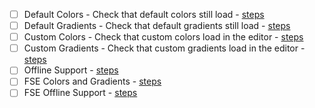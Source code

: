 - [ ] Default Colors - Check that default colors still load - [steps](https://github.com/wordpress-mobile/test-cases/blob/master/test-cases/gutenberg/editor-theme.md#tc001) 
- [ ] Default Gradients - Check that default gradients still load - [steps](https://github.com/wordpress-mobile/test-cases/blob/master/test-cases/gutenberg/editor-theme.md#tc002)
- [ ] Custom Colors - Check that custom colors load in the editor - [steps](https://github.com/wordpress-mobile/test-cases/blob/master/test-cases/gutenberg/editor-theme.md#tc003)
- [ ] Custom Gradients - Check that custom gradients load in the editor - [steps](https://github.com/wordpress-mobile/test-cases/blob/master/test-cases/gutenberg/editor-theme.md#tc004)
- [ ] Offline Support - [steps](https://github.com/wordpress-mobile/test-cases/blob/master/test-cases/gutenberg/editor-theme.md#tc005)
- [ ] FSE Colors and Gradients - [steps](https://github.com/wordpress-mobile/test-cases/blob/master/test-cases/gutenberg/editor-theme.md#tc006)
- [ ] FSE Offline Support - [steps](https://github.com/wordpress-mobile/test-cases/blob/master/test-cases/gutenberg/editor-theme.md#tc007)